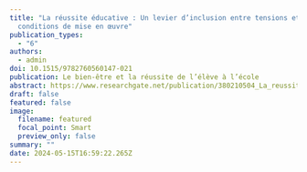 ```yaml
---
title: "La réussite éducative : Un levier d’inclusion entre tensions et
  conditions de mise en œuvre"
publication_types:
  - "6"
authors:
  - admin
doi: 10.1515/9782760560147-021
publication: Le bien-être et la réussite de l’élève à l’école
abstract: https://www.researchgate.net/publication/380210504_La_reussite_educative_Un_levier_d'inclusion_entre_tensions_et_conditions_de_mise_en_oeuvre
draft: false
featured: false
image:
  filename: featured
  focal_point: Smart
  preview_only: false
summary: ""
date: 2024-05-15T16:59:22.265Z
---
```

